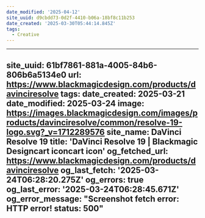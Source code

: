 ```yaml
---
date_modified: '2025-04-12'
site_uuid: d9cbdd73-0d2f-4410-b06a-18bf8c11b253
date_created: '2025-03-30T05:44:14.845Z'
tags:
  - Creative
---
```


















---
site_uuid: 61bf7861-881a-4005-84b6-806b6a5134e0
url: https://www.blackmagicdesign.com/products/davinciresolve
tags: 
date_created: 2025-03-21
date_modified: 2025-03-24
image: https://images.blackmagicdesign.com/images/products/davinciresolve/common/resolve-19-logo.svg?_v=1712289576
site_name: DaVinci Resolve 19
title: 'DaVinci Resolve 19 | Blackmagic Designcart iconcart icon'
og_fetched_url: https://www.blackmagicdesign.com/products/davinciresolve
og_last_fetch: '2025-03-24T06:28:20.275Z'
og_errors: true
og_last_error: '2025-03-24T06:28:45.671Z'
og_error_message: "Screenshot fetch error: HTTP error! status: 500"
---
